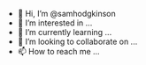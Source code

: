 - 👋 Hi, I’m @samhodgkinson
- 👀 I’m interested in ...
- 🌱 I’m currently learning ...
- 💞️ I’m looking to collaborate on ...
- 📫 How to reach me ...

<!---
samhodgkinson/samhodgkinson is a ✨ special ✨ repository because its `README.md` (this file) appears on your GitHub profile.
You can click the Preview link to take a look at your changes.
--->
